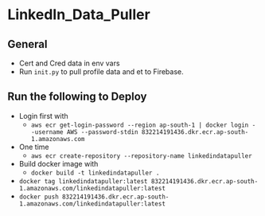 # LinkedIn_Data_Puller
## General
* Cert and Cred data in env vars
* Run `init.py` to pull profile data and et to Firebase.

## Run the following to Deploy
* Login first with 
    * `aws ecr get-login-password --region ap-south-1 | docker login --username AWS --password-stdin 832214191436.dkr.ecr.ap-south-1.amazonaws.com`
* One time 
    * `aws ecr create-repository --repository-name linkedindatapuller`
* Build docker image with 
    * `docker build -t linkedindatapuller .`
* `docker tag linkedindatapuller:latest 832214191436.dkr.ecr.ap-south-1.amazonaws.com/linkedindatapuller:latest`
* `docker push 832214191436.dkr.ecr.ap-south-1.amazonaws.com/linkedindatapuller:latest`